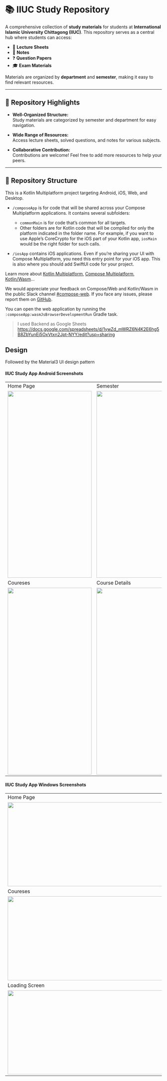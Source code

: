 # 📚 IIUC Study Repository

A comprehensive collection of **study materials** for students at **International Islamic University Chittagong (IIUC)**. This repository serves as a central hub where students can access:

- 📖 **Lecture Sheets**  
- 📝 **Notes**  
- ❓ **Question Papers**  
- 🎓 **Exam Materials**  

Materials are organized by **department** and **semester**, making it easy to find relevant resources.

---

## 🔗 Repository Highlights

- **Well-Organized Structure:**  
  Study materials are categorized by semester and department for easy navigation.
  
- **Wide Range of Resources:**  
  Access lecture sheets, solved questions, and notes for various subjects.
  
- **Collaborative Contribution:**  
  Contributions are welcome! Feel free to add more resources to help your peers.

---

## 📁 Repository Structure


This is a Kotlin Multiplatform project targeting Android, iOS, Web, and Desktop.

* `/composeApp` is for code that will be shared across your Compose Multiplatform applications.
  It contains several subfolders:
  - `commonMain` is for code that’s common for all targets.
  - Other folders are for Kotlin code that will be compiled for only the platform indicated in the folder name.
    For example, if you want to use Apple’s CoreCrypto for the iOS part of your Kotlin app,
    `iosMain` would be the right folder for such calls.

* `/iosApp` contains iOS applications. Even if you’re sharing your UI with Compose Multiplatform, 
  you need this entry point for your iOS app. This is also where you should add SwiftUI code for your project.


Learn more about [Kotlin Multiplatform](https://www.jetbrains.com/help/kotlin-multiplatform-dev/get-started.html),
[Compose Multiplatform](https://github.com/JetBrains/compose-multiplatform/#compose-multiplatform),
[Kotlin/Wasm](https://kotl.in/wasm/)…

We would appreciate your feedback on Compose/Web and Kotlin/Wasm in the public Slack channel [#compose-web](https://slack-chats.kotlinlang.org/c/compose-web).
If you face any issues, please report them on [GitHub](https://github.com/JetBrains/compose-multiplatform/issues).

You can open the web application by running the `:composeApp:wasmJsBrowserDevelopmentRun` Gradle task.

> I used Backend as Google Sheets 
> https://docs.google.com/spreadsheets/d/1ywZd_mWRZ6N4K2E6hg5B8ZbYunEj5OxVtxn2Jpt-NYY/edit?usp=sharing

## Design
Followed by the Material3 UI design pattern
#### IIUC Study App Android Screenshots

<table>
  <tr>
    <td>Home Page</td>
     <td>Semester</td>
  </tr>
  <tr>
    <td><img src="https://github.com/user-attachments/assets/f462260b-739a-49a9-8773-264a9bb6122d" width=270 height=600></td>
    <td><img src="https://github.com/user-attachments/assets/7051de40-dfcb-40c9-a110-72f6498cb3eb" width=270 height=600></td>
  </tr>

  
  <tr>
    <td>Coureses</td>
     <td>Course Details</td>
  </tr>
  <tr>
    <td><img src="https://github.com/user-attachments/assets/c28910b2-2a6f-4177-a0d4-2fbbf72d5423" width=270 height=600></td>
    <td><img src="https://github.com/user-attachments/assets/85a61a8d-489d-4dd6-a362-60e3eab7ec40" width=270 height=600></td>
  </tr>
 </table>


#### IIUC Study App Windows Screenshots

<table>
  <tr>
    <td>Home Page</td>
     <td>Semester</td>
  </tr>
  <tr>
    <td><img src="https://github.com/user-attachments/assets/117bc31a-4a34-4bae-8c9f-77e60953880a" width=500 height=270></td>
    <td><img src="https://github.com/user-attachments/assets/af1fd595-830a-4792-a3ca-88dd19995ae8" width=500 height=270></td>
  </tr>

  
  <tr>
    <td>Coureses</td>
     <td>Course Details</td>
  </tr>
  <tr>
    <td><img src="https://github.com/user-attachments/assets/5f69e9d5-0d82-4ac9-9dd1-5a3c5060e8bd" width=500 height=270></td>
    <td><img src="https://github.com/user-attachments/assets/c31e2529-c720-4f99-bfa0-1965ec79c68b" width=500 height=270></td>
  </tr>

  
  <tr>
    <td>Loading Screen</td>
  </tr>
  <tr>
    <td><img src="https://github.com/user-attachments/assets/994e8d6f-a652-434d-a95e-19f32c48df90" width=500 height=270></td>
  </tr>
 </table>

